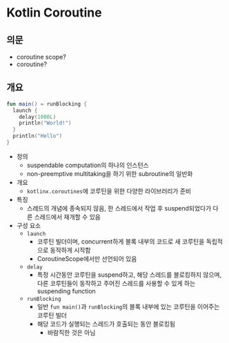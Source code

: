 # Kotlin Coroutine

## 의문

- coroutine scope?
- coroutine?

## 개요

```kotlin
fun main() = runBlocking {
  launch {
    delay(1000L)
    println("World!")
  }
  println("Hello")
}
```

- 정의
  - suspendable computation의 하나의 인스턴스
  - non-preemptive multitaking을 하기 위한 subroutine의 일반화
- 개요
  - `kotlinx.coroutines`에 코루틴을 위한 다양한 라이브러리가 준비
- 특징
  - 스레드의 개념에 종속되지 않음, 한 스레드에서 작업 후 suspend되었다가 다른 스레드에서 재개할 수 있음
- 구성 요소
  - `launch`
    - 코루틴 빌더이며, concurrent하게 블록 내부의 코드로 새 코루틴을 독립적으로 동작하게 시작함
    - CoroutineScope에서만 선언되어 있음
  - `delay`
    - 특정 시간동안 코루틴을 suspend하고, 해당 스레드를 블로킹하지 않으며, 다른 코루틴들이 동작하고 주어진 스레드를 사용할 수 있게 하는 suspending function
  - `runBlocking`
    - 일반 `fun main()`과 `runBlocking`의 블록 내부에 있는 코루틴을 이어주는 코루틴 빌더
    - 해당 코드가 실행되는 스레드가 호출되는 동안 블로킹됨
      - 바람직한 것은 아님
